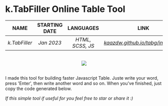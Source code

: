 # k.TabFiller Online Table Tool
<div align=center>

| **NAME** | **STARTING DATE** | **LANGUAGES** | **LINK** |
|:--------:|:-----------------:|:-------------:|:--------:|
|*k.TabFiller*|*Jan 2023*|*HTML, SCSS, JS*|*<a href="" target="_blank">kaazdw.github.io/tabg/index.html</a>*|
<br>
</div>

<div align="center">
  <img src="https://github.com/KaazDW/k.TabFiller/blob/main/Capture.PNG">
</div>
<p><br>
I made this tool for building faster Javascript Table.
Juste write your word, press 'Enter', then write another word and so on. When you've finished, just copy the code generated below.
<br></p>

*If this simple tool if useful for you feel free to star or share it :)*

